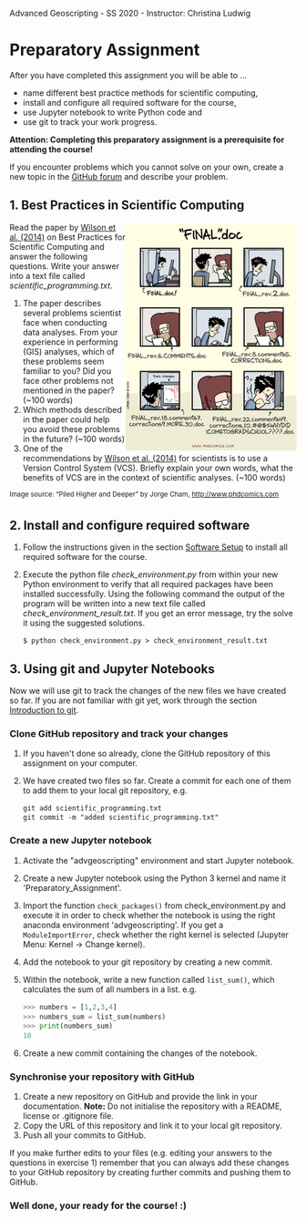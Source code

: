 Advanced Geoscripting  - SS 2020  -  Instructor: Christina Ludwig 

# Preparatory Assignment

After you have completed this assignment you will be able to ...

*  name different best practice methods for scientific computing, 
*  install and configure all required software for the course,
*  use Jupyter notebook to write Python code and
*  use git to track your work progress. 

**Attention: Completing this preparatory assignment is a prerequisite for attending the course!**

If you encounter problems which you cannot solve on your own, create a new topic in the [GitHub forum](https://github.com/orgs/geoscripting/teams/advanced-geoscripting-2020/discussions) and describe your problem.  


## 1. Best Practices in Scientific Computing

<img src="./img/phdcomic_final.png" alt="final" width="300px" align="right" />
  
Read the paper by [Wilson et al. (2014)](https://www.ncbi.nlm.nih.gov/pmc/articles/PMC3886731/) on Best Practices for Scientific Computing and answer the following questions. Write your answer into a text file called _scientific_programming.txt_.

1. The paper describes several problems scientist face when conducting data analyses. From your experience in performing (GIS) analyses, which of these problems seem familiar to you? Did you face other problems not mentioned in the paper? (~100 words)
2. Which methods described in the paper could help you avoid these problems in the future? (~100 words)
3. One of the recommendations by [Wilson et al. (2014)](https://www.ncbi.nlm.nih.gov/pmc/articles/PMC3886731/) for scientists is to use a Version Control System (VCS). Briefly explain your own words, what the benefits of VCS are in the context of scientific analyses. (~100 words)

<sup>Image source: “Piled Higher and Deeper” by Jorge Cham, http://www.phdcomics.com</sup>

## 2. Install and configure required software

1. Follow the instructions given in the section [Software Setup](./software_setup) to install all required software for the course. 

2. Execute the python file _check\_environment.py_ from within your new Python environment to verify that all required packages have been installed successfully. Using the following command the output of the program will be written into a new text file called _check\_environment\_result.txt_. If you get an error message, try the solve it using the suggested solutions.  

	```
	$ python check_environment.py > check_environment_result.txt
	```

## 3. Using git and Jupyter Notebooks

Now we will use git to track the changes of the new files we have created so far. If you are not familiar with git yet, work through the section [Introduction to git](git/index.rst).

### Clone GitHub repository and track your changes

1. If you haven't done so already, clone the GitHub repository of this assignment on your computer. 
2. We have created two files so far. Create a commit for each one of them to add them to your local git repository, e.g.

	```
	git add scientific_programming.txt
	git commit -m "added scientific_programming.txt" 
	```

### Create a new Jupyter notebook

1. Activate the "advgeoscripting" environment and start Jupyter notebook. 
2. Create a new Jupyter notebook using the Python 3 kernel and name it 'Preparatory_Assignment'. 
3. Import the function ```check_packages()``` from check_environment.py and execute it in order to check whether the notebook is using the right anaconda environment 'advgeoscripting'. If you get a ```ModuleImportError```, check whether the right kernel is selected (Jupyter Menu: Kernel &rarr; Change kernel).
4. Add the notebook to your git repository by creating a new commit.
5. Within the notebook, write a new function called ```list_sum()```, which calculates the sum of all numbers in a list. e.g. 

	``` python
	>>> numbers = [1,2,3,4]
	>>> numbers_sum = list_sum(numbers)
	>>> print(numbers_sum)
	10
	```

6. Create a new commit containing the changes of the notebook. 

### Synchronise your repository with GitHub

1. Create a new repository on GitHub and provide the link in your documentation. __Note:__ Do not initialise the repository with  a README, license or .gitignore file. 
2. Copy the URL of this repository and link it to your local git repository. 
3. Push all your commits to GitHub. 

If you make further edits to your files (e.g. editing your answers to the questions in exercise 1) remember that you can always add these changes to your GitHub repository by creating further commits and pushing them to GitHub. 


### Well done, your ready for the course! :) 







